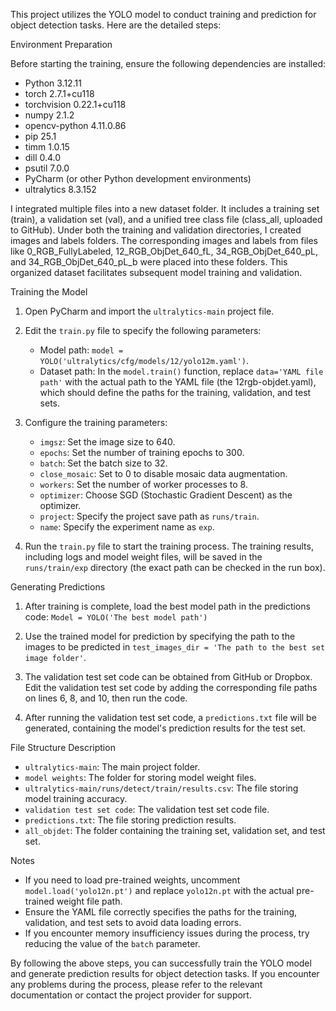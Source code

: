 This project utilizes the YOLO model to conduct training and prediction for object detection tasks. Here are the detailed steps:

 Environment Preparation

Before starting the training, ensure the following dependencies are installed:
- Python 3.12.11
- torch 2.7.1+cu118
- torchvision 0.22.1+cu118
- numpy 2.1.2
- opencv-python 4.11.0.86
- pip 25.1
- timm 1.0.15
- dill 0.4.0
- psutil 7.0.0
- PyCharm (or other Python development environments)
- ultralytics 8.3.152

I integrated multiple files into a new dataset folder. It includes a training set (train), a validation set (val), and a unified tree class file (class_all, uploaded to GitHub). Under both the training and validation directories, I created images and labels folders. The corresponding images and labels from files like 0_RGB_FullyLabeled, 12_RGB_ObjDet_640_fL, 34_RGB_ObjDet_640_pL, and 34_RGB_ObjDet_640_pL_b were placed into these folders. This organized dataset facilitates subsequent model training and validation.


Training the Model

1. Open PyCharm and import the `ultralytics-main` project file.

2. Edit the `train.py` file to specify the following parameters:
   - Model path: `model = YOLO('ultralytics/cfg/models/12/yolo12m.yaml')`.
   - Dataset path: In the `model.train()` function, replace `data='YAML file path'` with the actual path to the YAML file (the 12rgb-objdet.yaml), which should define the paths for the training, validation, and test sets.

3. Configure the training parameters:
   - `imgsz`: Set the image size to 640.
   - `epochs`: Set the number of training epochs to 300.
   - `batch`: Set the batch size to 32.
   - `close_mosaic`: Set to 0 to disable mosaic data augmentation.
   - `workers`: Set the number of worker processes to 8.
   - `optimizer`: Choose SGD (Stochastic Gradient Descent) as the optimizer.
   - `project`: Specify the project save path as `runs/train`.
   - `name`: Specify the experiment name as `exp`.

4. Run the `train.py` file to start the training process. The training results, including logs and model weight files, will be saved in the `runs/train/exp` directory (the exact path can be checked in the run box).

Generating Predictions

1. After training is complete, load the best model path in the predictions code:
   `Model = YOLO('The best model path')`

2. Use the trained model for prediction by specifying the path to the images to be predicted in `test_images_dir = 'The path to the best set image folder'`.

3. The validation test set code can be obtained from GitHub or Dropbox. Edit the validation test set code by adding the corresponding file paths on lines 6, 8, and 10, then run the code.

4. After running the validation test set code, a `predictions.txt` file will be generated, containing the model's prediction results for the test set.

 File Structure Description

- `ultralytics-main`: The main project folder.
- `model weights`: The folder for storing model weight files.
- `ultralytics-main/runs/detect/train/results.csv`: The file storing model training accuracy.
- `validation test set code`: The validation test set code file.
- `predictions.txt`: The file storing prediction results.
- `all_objdet`: The folder containing the training set, validation set, and test set.

 Notes

- If you need to load pre-trained weights, uncomment `model.load('yolo12n.pt')` and replace `yolo12n.pt` with the actual pre-trained weight file path.
- Ensure the YAML file correctly specifies the paths for the training, validation, and test sets to avoid data loading errors.
- If you encounter memory insufficiency issues during the process, try reducing the value of the `batch` parameter.

By following the above steps, you can successfully train the YOLO model and generate prediction results for object detection tasks. If you encounter any problems during the process, please refer to the relevant documentation or contact the project provider for support.
